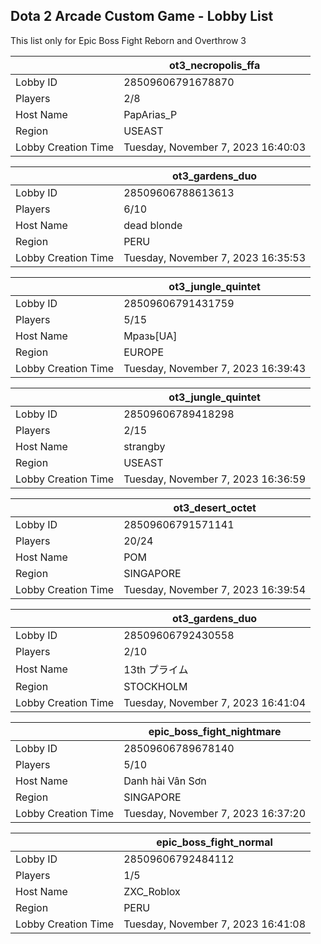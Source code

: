 ## Dota 2 Arcade Custom Game - Lobby List

This list only for Epic Boss Fight Reborn and Overthrow 3

|  | ot3_necropolis_ffa |
| ------ | ------ |
| Lobby ID | 28509606791678870 |
| Players | 2/8 |
| Host Name | PapArias_P |
| Region | USEAST |
| Lobby Creation Time | Tuesday, November 7, 2023 16:40:03 |


|  | ot3_gardens_duo |
| ------ | ------ |
| Lobby ID | 28509606788613613 |
| Players | 6/10 |
| Host Name | dead blonde |
| Region | PERU |
| Lobby Creation Time | Tuesday, November 7, 2023 16:35:53 |


|  | ot3_jungle_quintet |
| ------ | ------ |
| Lobby ID | 28509606791431759 |
| Players | 5/15 |
| Host Name | Мразь[UA] |
| Region | EUROPE |
| Lobby Creation Time | Tuesday, November 7, 2023 16:39:43 |


|  | ot3_jungle_quintet |
| ------ | ------ |
| Lobby ID | 28509606789418298 |
| Players | 2/15 |
| Host Name | strangby |
| Region | USEAST |
| Lobby Creation Time | Tuesday, November 7, 2023 16:36:59 |


|  | ot3_desert_octet |
| ------ | ------ |
| Lobby ID | 28509606791571141 |
| Players | 20/24 |
| Host Name | POM |
| Region | SINGAPORE |
| Lobby Creation Time | Tuesday, November 7, 2023 16:39:54 |


|  | ot3_gardens_duo |
| ------ | ------ |
| Lobby ID | 28509606792430558 |
| Players | 2/10 |
| Host Name | 13th プライム |
| Region | STOCKHOLM |
| Lobby Creation Time | Tuesday, November 7, 2023 16:41:04 |


|  | epic_boss_fight_nightmare |
| ------ | ------ |
| Lobby ID | 28509606789678140 |
| Players | 5/10 |
| Host Name | Danh hài Vân Sơn |
| Region | SINGAPORE |
| Lobby Creation Time | Tuesday, November 7, 2023 16:37:20 |


|  | epic_boss_fight_normal |
| ------ | ------ |
| Lobby ID | 28509606792484112 |
| Players | 1/5 |
| Host Name | ZXC_Roblox |
| Region | PERU |
| Lobby Creation Time | Tuesday, November 7, 2023 16:41:08 |


